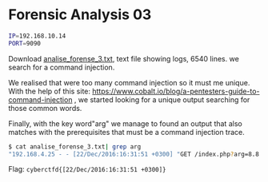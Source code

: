 # Forensic Analysis 03
```bash
IP=192.168.10.14
PORT=9090
```

Download [analise_forense_3.txt](analise_forense_3.txt), text file showing logs, 6540 lines. we search for a command injection.

We realised that were too many command injection so it must me unique.
With the help of this site: https://www.cobalt.io/blog/a-pentesters-guide-to-command-injection , we started looking for a unique output searching for those common words.

Finally, with the key word"arg" we manage to found an output that also matches with the prerequisites that must be a command injection trace.

```bash
$ cat analise_forense_3.txt| grep arg 
"192.168.4.25 - - [22/Dec/2016:16:31:51 +0300] "GET /index.php?arg=8.8.8.8;system('id') HTTP/1.1" 500 1983 "-" "Mozilla/5.0 (Windows NT 6.1; WOW64) AppleWebKit/537.21 (KHTML, like Gecko) Chrome/41.0.2228.0 Safari/537.21""
```

Flag: `cyberctfd{[22/Dec/2016:16:31:51 +0300]}`
